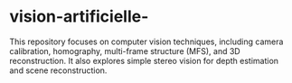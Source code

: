 # vision-artificielle-
This repository focuses on computer vision techniques, including camera calibration, homography, multi-frame structure (MFS), and 3D reconstruction. It also explores simple stereo vision for depth estimation and scene reconstruction. 
